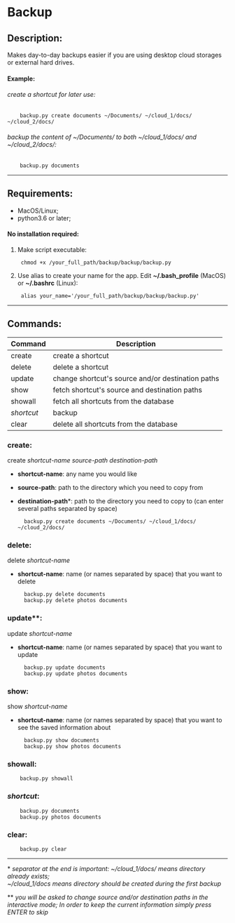 # Backup


## Description:

Makes day-to-day backups easier if you are using desktop
cloud storages or external hard drives.

#### Example:

###### _create a shortcut for later use:_
        backup.py create documents ~/Documents/ ~/cloud_1/docs/ ~/cloud_2/docs/

###### _backup the content of ~/Documents/ to both ~/cloud_1/docs/ and ~/cloud_2/docs/:_
        backup.py documents

---

## Requirements:
- MacOS/Linux;
- python3.6 or later;

#### No installation required:
1. Make script executable:

        chmod +x /your_full_path/backup/backup/backup.py

2. Use alias to create your name for the app.
Edit __~/.bash_profile__ (MacOS) or __~/.bashrc__ (Linux):

        alias your_name='/your_full_path/backup/backup/backup.py'

---

## Commands:
Command          | Description
-----------------|------------------------------------
create           | create a shortcut
delete           | delete a shortcut
update           | change shortcut's source and/or destination paths
show             | fetch shortcut's source and destination paths
showall          | fetch all shortcuts from the database
*shortcut*       | backup
clear            | delete all shortcuts from the database

### __create__:
create _shortcut-name source-path destination-path_
- __shortcut-name__: any name you would like
- __source-path__: path to the directory which you need to copy from
- __destination-path__\*: path to the directory you need to copy to (can enter several paths separated by space)

        backup.py create documents ~/Documents/ ~/cloud_1/docs/ ~/cloud_2/docs/

### __delete__:
delete _shortcut-name_
- __shortcut-name__: name (or names separated by space) that you want to delete

        backup.py delete documents
        backup.py delete photos documents

### __update__\*\*:
update _shortcut-name_
- __shortcut-name__: name (or names separated by space) that you want to update

        backup.py update documents
        backup.py update photos documents

### __show__:
show _shortcut-name_
- __shortcut-name__: name (or names separated by space) that you want to see the saved information about

        backup.py show documents
        backup.py show photos documents

### __showall__:

        backup.py showall

### __*shortcut*__:

        backup.py documents
        backup.py photos documents

### __clear__:

        backup.py clear

---

\* _separator at the end is important: ~/cloud_1/docs/ means directory already exists;\
~/cloud_1/docs means directory should be created during the first backup_

\*\* _you will be asked to change source and/or destination paths in the interactive mode;
In order to keep the current information simply press ENTER to skip_
